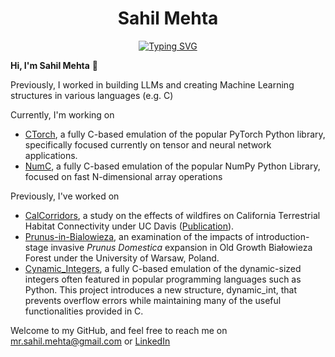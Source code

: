 <h1 align="center">
Sahil Mehta
</h1>

<p align="center">
<a href="https://git.io/typing-svg"><img src="https://readme-typing-svg.demolab.com?font=Roboto+Mono&duration=3000&pause=500&color=A2BFFE&center=true&width=435&lines=CS+%40+Carnegie+Mellon+University;Building+ML+Systems;Prev+%40+Stealth" alt="Typing SVG" /></a>
</p>




**Hi, I'm Sahil Mehta** 👋

Previously, I worked in building LLMs and creating Machine Learning structures in various languages (e.g. C)

Currently, I'm working on 

* [CTorch](https://url-to-github-page.com), a fully C-based emulation of the popular PyTorch Python library, specifically focused currently on tensor and neural network applications.
* [NumC](https://url-to-github-page.com), a fully C-based emulation of the popular NumPy Python Library, focused on fast N-dimensional array operations

Previously, I've worked on
* [CalCorridors](https://github.com/sahilmehta-US/CalCorridors/tree/main), a study on the effects of wildfires on California Terrestrial Habitat Connectivity under UC Davis ([Publication](https://agu.confex.com/agu/fm23/meetingapp.cgi/Paper/1432570)).
* [Prunus-in-Bialowieza](https://github.com/sahilmehta-US/Prunus-in-Bialowieza), an examination of the impacts of introduction-stage invasive _Prunus Domestica_ expansion in Old Growth Białowieza Forest under the University of Warsaw, Poland.
* [Cynamic_Integers](https://url-to-github-page.com), a fully C-based emulation of the dynamic-sized integers often featured in popular programming languages such as Python. This project introduces a new structure, dynamic_int, that prevents overflow errors while maintaining many of the useful functionalities provided in C.

Welcome to my GitHub, and feel free to reach me on [mr.sahil.mehta@gmail.com](mr.sahil.mehta@gmail.com) or [LinkedIn](https://www.linkedin.com/in/sahil-mehta-883b16261/)
 







